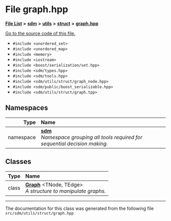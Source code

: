
# File graph.hpp

<link rel="stylesheet" href="https://cdnjs.cloudflare.com/ajax/libs/KaTeX/0.5.1/katex.min.css">
<link rel="stylesheet" href="https://cdn.jsdelivr.net/github-markdown-css/2.2.1/github-markdown.css"/>



[**File List**](files.md) **>** [**sdm**](dir_ae1b8d8c3d2627954ba53c22978558f0.md) **>** [**utils**](dir_d5f9b32a4b7e3085fe36bb5e85e812de.md) **>** [**struct**](dir_8910f640002ec96a2876ed8b2614abb5.md) **>** [**graph.hpp**](graph_8hpp.md)

[Go to the source code of this file.](graph_8hpp_source.md)



* `#include <unordered_set>`
* `#include <unordered_map>`
* `#include <memory>`
* `#include <iostream>`
* `#include <boost/serialization/set.hpp>`
* `#include <sdm/types.hpp>`
* `#include <sdm/tools.hpp>`
* `#include <sdm/utils/struct/graph_node.hpp>`
* `#include <sdm/public/boost_serializable.hpp>`
* `#include <sdm/utils/struct/graph.tpp>`









## Namespaces

| Type | Name |
| ---: | :--- |
| namespace | [**sdm**](namespacesdm.md) <br>_Namespace grouping all tools required for sequential decision making._  |

## Classes

| Type | Name |
| ---: | :--- |
| class | [**Graph**](classsdm_1_1Graph.md) &lt;TNode, TEdge&gt;<br>_A structure to manipulate graphs._  |














------------------------------
The documentation for this class was generated from the following file `src/sdm/utils/struct/graph.hpp`